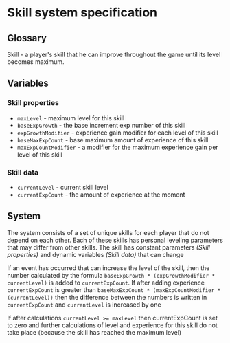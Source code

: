 # Skill system specification

## Glossary

Skill - a player's skill that he can improve throughout the game until its level becomes maximum.

## Variables

### Skill properties

- `maxLevel` - maximum level for this skill
- `baseExpGrowth` - the base increment exp number of this skill
- `expGrowthModifier` - experience gain modifier for each level of this skill
- `baseMaxExpCount` - base maximum amount of experience of this skill
- `maxExpCountModifier` - a modifier for the maximum experience gain per level of this skill

### Skill data

- `currentLevel` - current skill level
- `currentExpCount` - the amount of experience at the moment

## System

The system consists of a set of unique skills for each player that do not depend on each other.
Each of these skills has personal leveling parameters that may differ from other skills.
The skill has constant parameters _(Skill properties)_ and dynamic variables _(Skill data)_ that can change

If an event has occurred that can increase the level of the skill, then the number
calculated by the formula `baseExpGrowth * (expGrowthModifier * currentLevel)` is added to `currentExpCount`. If after
adding experience `currentExpCount` is greater than `baseMaxExpCount * (maxExpCountModifier * (currentLevel))` then
the
difference between the numbers is written in `currentExpCount` and `currentLevel` is increased by one

If after calculations `currentLevel >= maxLevel` then currentExpCount is set to zero and further calculations of level
and experience for this skill do not take place (because the skill has reached the maximum level)